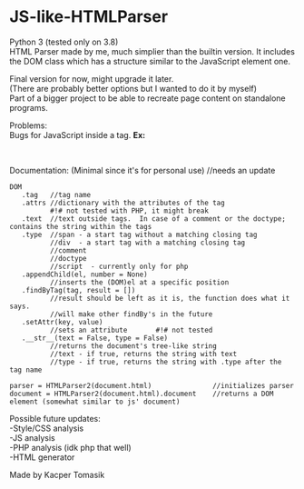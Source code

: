 # JS-like-HTMLParser
Python 3 (tested only on 3.8) <br />
HTML Parser made by me, much simplier than the builtin version. It includes the DOM class which has a structure similar to the JavaScript element one.


Final version for now, might upgrade it later. <br />
(There are probably better options but I wanted to do it by myself) <br />
Part of a bigger project to be able to recreate page content on standalone programs.

Problems: <br />
Bugs for JavaScript inside a tag. **Ex:** *<div onclick="alert(1>2)">* <br/>


Documentation: (Minimal since it's for personal use) //needs an update
```
DOM
   .tag   //tag name
   .attrs //dictionary with the attributes of the tag
          #!# not tested with PHP, it might break
   .text  //text outside tags.  In case of a comment or the doctype; contains the string within the tags
   .type  //span - a start tag without a matching closing tag
          //div  - a start tag with a matching closing tag
          //comment
          //doctype
          //script  - currently only for php
   .appendChild(el, number = None)
          //inserts the (DOM)el at a specific position
   .findByTag(tag, result = [])
          //result should be left as it is, the function does what it says.
          //will make other findBy's in the future
   .setAttr(key, value)
          //sets an attribute       #!# not tested
   .__str__(text = False, type = False) 
          //returns the document's tree-like string
          //text - if true, returns the string with text
          //type - if true, returns the string with .type after the tag name
          
parser = HTMLParser2(document.html)               //initializes parser
document = HTMLParser2(document.html).document    //returns a DOM element (somewhat similar to js' document)
```

Possible future updates: <br />
-Style/CSS analysis <br />
-JS analysis <br />
-PHP analysis (idk php that well) <br />
-HTML generator <br />

Made by Kacper Tomasik
